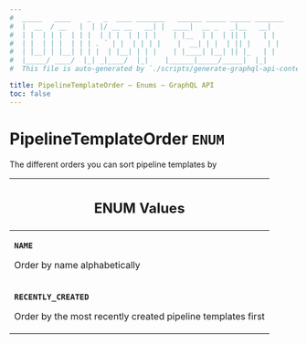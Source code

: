 ```yaml
---
#  _____   ____    _   _  ____ _______   ______ _____ _____ _______
#  |  __  / __   |  | |/ __ __   __| |  ____|  __ _   _|__   __|
#  | |  | | |  | | |  | | |  | | | |    | |__  | |  | || |    | |
#  | |  | | |  | | | . ` | |  | | | |    |  __| | |  | || |    | |
#  | |__| | |__| | | |  | |__| | | |    | |____| |__| || |_   | |
#  |_____/ ____/  |_| _|____/  |_|    |______|_____/_____|  |_|
#  This file is auto-generated by `./scripts/generate-graphql-api-content.sh`.

title: PipelineTemplateOrder – Enums – GraphQL API
toc: false
---
```

<!-- vale off -->
<h1 class="has-pills" data-algolia-exclude>
  PipelineTemplateOrder
  <span class="pill pill--enum pill--normal-case pill--large"><code>ENUM</code></span>
</h1>
<!-- vale on -->


The different orders you can sort pipeline templates by









<table class="responsive-table responsive-table--single-column-rows">
  <thead>
    <th>
      <h2 data-algolia-exclude>ENUM Values</h2>
    </th>
  </thead>
  <tbody>
    <tr><td><p><strong><code>NAME</code></strong></p><p>Order by name alphabetically</p></td></tr><tr><td><p><strong><code>RECENTLY_CREATED</code></strong></p><p>Order by the most recently created pipeline templates first</p></td></tr>
  </tbody>
</table>
